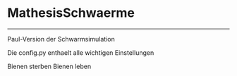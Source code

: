 # MathesisSchwaerme
---
Paul-Version der Schwarmsimulation

Die config.py enthaelt alle wichtigen Einstellungen

Bienen sterben
Bienen leben
